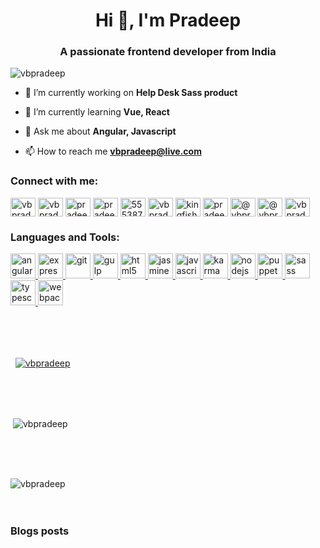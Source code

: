 <h1 align="center">Hi 👋, I'm Pradeep</h1>
<h3 align="center">A passionate frontend developer from India</h3>

<p align="left"> <img src="https://komarev.com/ghpvc/?username=vbpradeep" alt="vbpradeep" /> </p>

- 🔭 I’m currently working on **Help Desk Sass product**

- 🌱 I’m currently learning **Vue, React**

- 💬 Ask me about **Angular, Javascript**

- 📫 How to reach me **vbpradeep@live.com**

<p align="left">
<h3 align="left">Connect with me:</h3>
<a href="https://codepen.io/vbpradeep" target="blank"><img align="center" src="https://cdn.jsdelivr.net/npm/simple-icons@3.0.1/icons/codepen.svg" alt="vbpradeep" height="30" width="40" /></a>
<a href="https://dev.to/vbpradeep" target="blank"><img align="center" src="https://cdn.jsdelivr.net/npm/simple-icons@3.0.1/icons/dev-dot-to.svg" alt="vbpradeep" height="30" width="40" /></a>
<a href="https://twitter.com/pradeep_vasu05" target="blank"><img align="center" src="https://cdn.jsdelivr.net/npm/simple-icons@3.0.1/icons/twitter.svg" alt="pradeep_vasu05" height="30" width="40" /></a>
<a href="https://linkedin.com/in/pradeep-kumar-25957a94" target="blank"><img align="center" src="https://cdn.jsdelivr.net/npm/simple-icons@3.0.1/icons/linkedin.svg" alt="pradeep-kumar-25957a94" height="30" width="40" /></a>
<a href="https://stackoverflow.com/users/5553878" target="blank"><img align="center" src="https://cdn.jsdelivr.net/npm/simple-icons@3.0.1/icons/stackoverflow.svg" alt="5553878" height="30" width="40" /></a>
<a href="https://codesandbox.com/vbpradeep" target="blank"><img align="center" src="https://cdn.jsdelivr.net/npm/simple-icons@3.0.1/icons/codesandbox.svg" alt="vbpradeep" height="30" width="40" /></a>
<a href="https://fb.com/kingfisherpradeep" target="blank"><img align="center" src="https://cdn.jsdelivr.net/npm/simple-icons@3.0.1/icons/facebook.svg" alt="kingfisherpradeep" height="30" width="40" /></a>
<a href="https://instagram.com/pradeep_vasu" target="blank"><img align="center" src="https://cdn.jsdelivr.net/npm/simple-icons@3.0.1/icons/instagram.svg" alt="pradeep_vasu" height="30" width="40" /></a>
<a href="https://medium.com/@vbpradeep" target="blank"><img align="center" src="https://cdn.jsdelivr.net/npm/simple-icons@3.0.1/icons/medium.svg" alt="@vbpradeep" height="30" width="40" /></a>
<a href="https://www.hackerearth.com/@vbpradeep" target="blank"><img align="center" src="https://cdn.jsdelivr.net/npm/simple-icons@3.0.1/icons/hackerearth.svg" alt="@vbpradeep" height="30" width="40" /></a>
<a href="https://www.topcoder.com/members/vbpradeep" target="blank"><img align="center" src="https://cdn.jsdelivr.net/npm/simple-icons@3.0.1/icons/topcoder.svg" alt="vbpradeep" height="30" width="40" /></a>
</p>

<h3 align="left">Languages and Tools:</h3>
<p align="left"> <a href="https://angular.io" target="_blank"> <img src="https://devicons.github.io/devicon/devicon.git/icons/angularjs/angularjs-original.svg" alt="angularjs" width="40" height="40"/> </a> <a href="https://expressjs.com" target="_blank"> <img src="https://devicons.github.io/devicon/devicon.git/icons/express/express-original-wordmark.svg" alt="express" width="40" height="40"/> </a> <a href="https://git-scm.com/" target="_blank"> <img src="https://www.vectorlogo.zone/logos/git-scm/git-scm-icon.svg" alt="git" width="40" height="40"/> </a> <a href="https://gulpjs.com" target="_blank"> <img src="https://devicons.github.io/devicon/devicon.git/icons/gulp/gulp-plain.svg" alt="gulp" width="40" height="40"/> </a> <a href="https://www.w3.org/html/" target="_blank"> <img src="https://devicons.github.io/devicon/devicon.git/icons/html5/html5-original-wordmark.svg" alt="html5" width="40" height="40"/> </a> <a href="https://jasmine.github.io/" target="_blank"> <img src="https://www.vectorlogo.zone/logos/jasmine/jasmine-icon.svg" alt="jasmine" width="40" height="40"/> </a> <a href="https://developer.mozilla.org/en-US/docs/Web/JavaScript" target="_blank"> <img src="https://devicons.github.io/devicon/devicon.git/icons/javascript/javascript-original.svg" alt="javascript" width="40" height="40"/> </a> <a href="https://karma-runner.github.io/latest/index.html" target="_blank"> <img src="https://raw.githubusercontent.com/detain/svg-logos/780f25886640cef088af994181646db2f6b1a3f8/svg/karma.svg" alt="karma" width="40" height="40"/> </a> <a href="https://nodejs.org" target="_blank"> <img src="https://devicons.github.io/devicon/devicon.git/icons/nodejs/nodejs-original-wordmark.svg" alt="nodejs" width="40" height="40"/> </a> <a href="https://github.com/puppeteer/puppeteer" target="_blank"> <img src="https://www.vectorlogo.zone/logos/pptrdev/pptrdev-official.svg" alt="puppeteer" width="40" height="40"/> </a> <a href="https://sass-lang.com" target="_blank"> <img src="https://devicons.github.io/devicon/devicon.git/icons/sass/sass-original.svg" alt="sass" width="40" height="40"/> </a> <a href="https://www.typescriptlang.org/" target="_blank"> <img src="https://devicons.github.io/devicon/devicon.git/icons/typescript/typescript-original.svg" alt="typescript" width="40" height="40"/> </a> <a href="https://webpack.js.org" target="_blank"> <img src="https://devicons.github.io/devicon/devicon.git/icons/webpack/webpack-original.svg" alt="webpack" width="40" height="40"/> </a> </p>
<br><br><br>
<p>&nbsp;
<a href="https://github.com/vbpradeep/jira-sprint-board-Vs-syncfusion-kanban-board"><img align="center" src="https://github-readme-stats.vercel.app/api/pin/?username=vbpradeep&repo=jira-sprint-board-Vs-syncfusion-kanban-board&show_owner=true&show_icons=true&theme=prussian" alt="vbpradeep" /></a>
</p>

<br><br><br>

<p>&nbsp;<img align="center" src="https://github-readme-stats.vercel.app/api?username=vbpradeep&show_icons=true&hide=contribs,prs&theme=prussian" alt="vbpradeep" /></p>


<br><br><br>

<p><img align="left" src="https://github-readme-stats.vercel.app/api/top-langs/?username=vbpradeep&layout=compact&theme=prussian" alt="vbpradeep" /></p>


<br><br><br>

### Blogs posts
<!-- BLOG-POST-LIST:START -->
<!-- BLOG-POST-LIST:END -->
